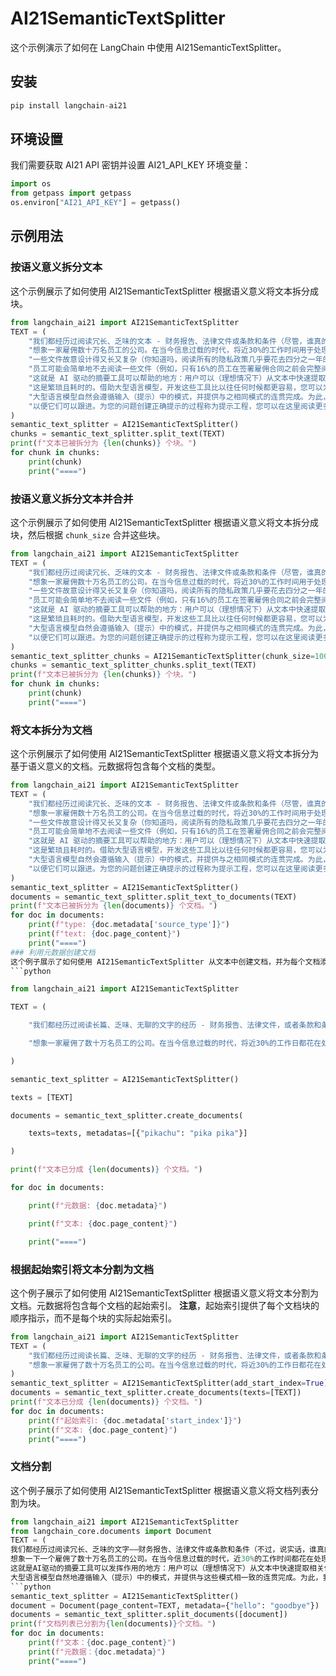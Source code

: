 

# AI21SemanticTextSplitter

这个示例演示了如何在 LangChain 中使用 AI21SemanticTextSplitter。

## 安装

```python
pip install langchain-ai21
```

## 环境设置

我们需要获取 AI21 API 密钥并设置 AI21_API_KEY 环境变量：

```python
import os
from getpass import getpass
os.environ["AI21_API_KEY"] = getpass()
```

## 示例用法

### 按语义意义拆分文本

这个示例展示了如何使用 AI21SemanticTextSplitter 根据语义意义将文本拆分成块。

```python
from langchain_ai21 import AI21SemanticTextSplitter
TEXT = (
    "我们都经历过阅读冗长、乏味的文本 - 财务报告、法律文件或条款和条件（尽管，谁真的会读那些条款和条件呢？）。\n"
    "想象一家雇佣数十万名员工的公司。在当今信息过载的时代，将近30%的工作时间用于处理文件。毫不奇怪，"
    "一些文件故意设计得又长又复杂（你知道吗，阅读所有的隐私政策几乎要花去四分之一年的时间？）。除了效率低下，"
    "员工可能会简单地不去阅读一些文件（例如，只有16%的员工在签署雇佣合同之前会完整阅读！）。\n"
    "这就是 AI 驱动的摘要工具可以帮助的地方：用户可以（理想情况下）从文本中快速提取相关信息，而不是阅读整个文件，"
    "这是繁琐且耗时的。借助大型语言模型，开发这些工具比以往任何时候都更容易，您可以为用户提供根据其偏好定制的摘要。\n"
    "大型语言模型自然会遵循输入（提示）中的模式，并提供与之相同模式的连贯完成。为此，我们希望在输入中提供几个示例（“few-shot prompt”），"
    "以便它们可以跟进。为您的问题创建正确提示的过程称为提示工程，您可以在这里阅读更多相关信息。"
)
semantic_text_splitter = AI21SemanticTextSplitter()
chunks = semantic_text_splitter.split_text(TEXT)
print(f"文本已被拆分为 {len(chunks)} 个块。")
for chunk in chunks:
    print(chunk)
    print("====")
```

### 按语义意义拆分文本并合并

这个示例展示了如何使用 AI21SemanticTextSplitter 根据语义意义将文本拆分成块，然后根据 `chunk_size` 合并这些块。

```python
from langchain_ai21 import AI21SemanticTextSplitter
TEXT = (
    "我们都经历过阅读冗长、乏味的文本 - 财务报告、法律文件或条款和条件（尽管，谁真的会读那些条款和条件呢？）。\n"
    "想象一家雇佣数十万名员工的公司。在当今信息过载的时代，将近30%的工作时间用于处理文件。毫不奇怪，"
    "一些文件故意设计得又长又复杂（你知道吗，阅读所有的隐私政策几乎要花去四分之一年的时间？）。除了效率低下，"
    "员工可能会简单地不去阅读一些文件（例如，只有16%的员工在签署雇佣合同之前会完整阅读！）。\n"
    "这就是 AI 驱动的摘要工具可以帮助的地方：用户可以（理想情况下）从文本中快速提取相关信息，而不是阅读整个文件，"
    "这是繁琐且耗时的。借助大型语言模型，开发这些工具比以往任何时候都更容易，您可以为用户提供根据其偏好定制的摘要。\n"
    "大型语言模型自然会遵循输入（提示）中的模式，并提供与之相同模式的连贯完成。为此，我们希望在输入中提供几个示例（“few-shot prompt”），"
    "以便它们可以跟进。为您的问题创建正确提示的过程称为提示工程，您可以在这里阅读更多相关信息。"
)
semantic_text_splitter_chunks = AI21SemanticTextSplitter(chunk_size=1000)
chunks = semantic_text_splitter_chunks.split_text(TEXT)
print(f"文本已被拆分为 {len(chunks)} 个块。")
for chunk in chunks:
    print(chunk)
    print("====")
```

### 将文本拆分为文档

这个示例展示了如何使用 AI21SemanticTextSplitter 根据语义意义将文本拆分为基于语义意义的文档。元数据将包含每个文档的类型。

```python
from langchain_ai21 import AI21SemanticTextSplitter
TEXT = (
    "我们都经历过阅读冗长、乏味的文本 - 财务报告、法律文件或条款和条件（尽管，谁真的会读那些条款和条件呢？）。\n"
    "想象一家雇佣数十万名员工的公司。在当今信息过载的时代，将近30%的工作时间用于处理文件。毫不奇怪，"
    "一些文件故意设计得又长又复杂（你知道吗，阅读所有的隐私政策几乎要花去四分之一年的时间？）。除了效率低下，"
    "员工可能会简单地不去阅读一些文件（例如，只有16%的员工在签署雇佣合同之前会完整阅读！）。\n"
    "这就是 AI 驱动的摘要工具可以帮助的地方：用户可以（理想情况下）从文本中快速提取相关信息，而不是阅读整个文件，"
    "这是繁琐且耗时的。借助大型语言模型，开发这些工具比以往任何时候都更容易，您可以为用户提供根据其偏好定制的摘要。\n"
    "大型语言模型自然会遵循输入（提示）中的模式，并提供与之相同模式的连贯完成。为此，我们希望在输入中提供几个示例（“few-shot prompt”），"
    "以便它们可以跟进。为您的问题创建正确提示的过程称为提示工程，您可以在这里阅读更多相关信息。"
)
semantic_text_splitter = AI21SemanticTextSplitter()
documents = semantic_text_splitter.split_text_to_documents(TEXT)
print(f"文本已被拆分为 {len(documents)} 个文档。")
for doc in documents:
    print(f"type: {doc.metadata['source_type']}")
    print(f"text: {doc.page_content}")
    print("====")
### 利用元数据创建文档
这个例子展示了如何使用 AI21SemanticTextSplitter 从文本中创建文档，并为每个文档添加自定义元数据。
```python

from langchain_ai21 import AI21SemanticTextSplitter

TEXT = (

    "我们都经历过阅读长篇、乏味、无聊的文字的经历 - 财务报告、法律文件，或者条款和条件（尽管，说实话，谁真的会读那些条款和条件呢？）。\n"

    "想象一家雇佣了数十万名员工的公司。在当今信息过载的时代，将近30%的工作日都花在处理文件上。毫不奇怪，因为其中一些文件故意写得又长又复杂（你知道吗，阅读所有的隐私政策几乎要花去四分之一年的时间？）。除了低效外，员工可能会简单地不去阅读一些文件（例如，只有16%的员工在签署雇佣合同前会完整阅读！）。\n这就是 AI 驱动的摘要工具可以帮助的地方：用户可以（理想情况下）快速从文本中提取相关信息，而不是阅读整个文件，这是件乏味且耗时的事情。借助大型语言模型，开发这些工具比以往任何时候都更容易，你可以为用户提供一个特别适合他们偏好的摘要。\n大型语言模型自然会遵循输入（提示）中的模式，并提供与相同模式相符的连贯完成。因此，我们希望在输入中提供几个示例（“few-shot prompt”），以便它们可以跟进。为您的问题创建正确的提示的过程称为提示工程，您可以在这里阅读更多相关信息。"

)

semantic_text_splitter = AI21SemanticTextSplitter()

texts = [TEXT]

documents = semantic_text_splitter.create_documents(

    texts=texts, metadatas=[{"pikachu": "pika pika"}]

)

print(f"文本已分成 {len(documents)} 个文档。")

for doc in documents:

    print(f"元数据: {doc.metadata}")

    print(f"文本: {doc.page_content}")

    print("====")

```
### 根据起始索引将文本分割为文档
这个例子展示了如何使用 AI21SemanticTextSplitter 根据语义意义将文本分割为文档。元数据将包含每个文档的起始索引。
**注意**，起始索引提供了每个文档块的顺序指示，而不是每个块的实际起始索引。
```python
from langchain_ai21 import AI21SemanticTextSplitter
TEXT = (
    "我们都经历过阅读长篇、乏味、无聊的文字的经历 - 财务报告、法律文件，或者条款和条件（尽管，说实话，谁真的会读那些条款和条件呢？）。\n"
    "想象一家雇佣了数十万名员工的公司。在当今信息过载的时代，将近30%的工作日都花在处理文件上。毫不奇怪，因为其中一些文件故意写得又长又复杂（你知道吗，阅读所有的隐私政策几乎要花去四分之一年的时间？）。除了低效外，员工可能会简单地不去阅读一些文件（例如，只有16%的员工在签署雇佣合同前会完整阅读！）。\n这就是 AI 驱动的摘要工具可以帮助的地方：用户可以（理想情况下）快速从文本中提取相关信息，而不是阅读整个文件，这是件乏味且耗时的事情。借助大型语言模型，开发这些工具比以往任何时候都更容易，你可以为用户提供一个特别适合他们偏好的摘要。\n大型语言模型自然会遵循输入（提示）中的模式，并提供与相同模式相符的连贯完成。因此，我们希望在输入中提供几个示例（“few-shot prompt”），以便它们可以跟进。为您的问题创建正确的提示的过程称为提示工程，您可以在这里阅读更多相关信息。"
)
semantic_text_splitter = AI21SemanticTextSplitter(add_start_index=True)
documents = semantic_text_splitter.create_documents(texts=[TEXT])
print(f"文本已分成 {len(documents)} 个文档。")
for doc in documents:
    print(f"起始索引: {doc.metadata['start_index']}")
    print(f"文本: {doc.page_content}")
    print("====")
```
### 文档分割
这个例子展示了如何使用 AI21SemanticTextSplitter 根据语义意义将文档列表分割为块。
```python
from langchain_ai21 import AI21SemanticTextSplitter
from langchain_core.documents import Document
TEXT = (
我们都经历过阅读冗长、乏味的文字——财务报告、法律文件或条款和条件（不过，说实话，谁真的会读那些条款和条件呢？）。
想象一下一个雇佣了数十万名员工的公司。在当今信息过载的时代，近30%的工作时间都花在处理文件上。这并不奇怪，因为其中一些文件故意设计得又长又复杂（你知道吗，阅读所有的隐私政策将花费将近四分之一年的时间？）。除了效率低下，员工可能会简单地不去阅读一些文件（例如，只有16%的员工在签署雇佣合同之前完整阅读了合同！）。
这就是AI驱动的摘要工具可以发挥作用的地方：用户可以（理想情况下）从文本中快速提取相关信息，而不是阅读整个文件，这样既节省时间又不乏味。借助大型语言模型，开发这些工具比以往任何时候都更容易，您可以为用户提供根据其偏好定制的摘要。
大型语言模型自然地遵循输入（提示）中的模式，并提供与这些模式相一致的连贯完成。为此，我们希望在输入（"few-shot prompt"）中提供几个示例，以便它们可以按照这些示例进行操作。为您的问题创建正确的提示的过程称为提示工程，您可以在这里阅读更多相关信息。
```python
semantic_text_splitter = AI21SemanticTextSplitter()
document = Document(page_content=TEXT, metadata={"hello": "goodbye"})
documents = semantic_text_splitter.split_documents([document])
print(f"文档列表已分割为{len(documents)}个文档。")
for doc in documents:
    print(f"文本：{doc.page_content}")
    print(f"元数据：{doc.metadata}")
    print("====")
```